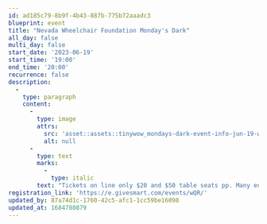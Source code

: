 ```yaml
---
id: ad185c79-8b9f-4b43-887b-775b72aaadc3
blueprint: event
title: "Nevada Wheelchair Foundation Monday's Dark"
all_day: false
multi_day: false
start_date: '2023-06-19'
start_time: '19:00'
end_time: '20:00'
recurrence: false
description:
  -
    type: paragraph
    content:
      -
        type: image
        attrs:
          src: 'asset::assets::tinywow_mondays-dark-event-info-jun-19-with-qr_24276218_1.jpg'
          alt: null
      -
        type: text
        marks:
          -
            type: italic
        text: "Tickets on line only $20 and $50 table seats pp. Many entertainers giving tribute to David Bowie.\_ Raffle items needed please get hold of John Williams at 702-900-3362"
registration_link: 'https://e.givesmart.com/events/wQR/'
updated_by: 87a74d1c-1760-42c5-afc1-1cc59be16098
updated_at: 1684780879
---
```

